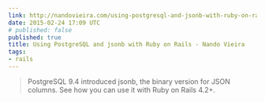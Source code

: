 ```yaml
---
link: http://nandovieira.com/using-postgresql-and-jsonb-with-ruby-on-rails
date: 2015-02-24 17:09 UTC
# published: false
published: true
title: Using PostgreSQL and jsonb with Ruby on Rails - Nando Vieira
tags:
- rails
---
```


<blockquote>PostgreSQL 9.4 introduced jsonb, the binary version for JSON columns. See how you can use it with Ruby on Rails 4.2+.</blockquote>
